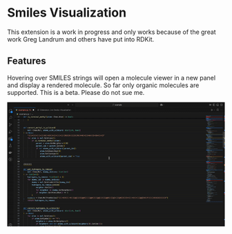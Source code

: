 # Smiles Visualization

This extension is a work in progress and only works because of the great work Greg Landrum and others have put into RDKit. 

## Features

Hovering over SMILES strings will open a molecule viewer in a new panel and display a rendered molecule.
So far only organic molecules are supported.
This is a beta. Please do not sue me.

![SMILES Visualization Demo](images/smiles_viz_example.gif)



